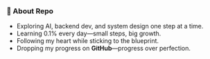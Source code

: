 ### 🚀 About Repo 

- Exploring AI, backend dev, and system design one step at a time.
- Learning 0.1% every day—small steps, big growth.  
- Following my heart while sticking to the blueprint.
- Dropping my progress on **GitHub**—progress over perfection.   
